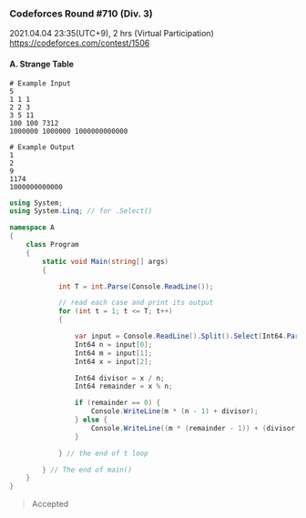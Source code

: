 ### Codeforces Round #710 (Div. 3)
2021.04.04 23:35(UTC+9), 2 hrs (Virtual Participation)
https://codeforces.com/contest/1506


#### A. Strange Table

```
# Example Input
5
1 1 1
2 2 3
3 5 11
100 100 7312
1000000 1000000 1000000000000

# Example Output
1
2
9
1174
1000000000000
```

```cs
using System;
using System.Linq; // for .Select()

namespace A
{
    class Program
    {
        static void Main(string[] args)
        {

            int T = int.Parse(Console.ReadLine());

            // read each case and print its output
            for (int t = 1; t <= T; t++)
            {

                var input = Console.ReadLine().Split().Select(Int64.Parse).ToArray();
                Int64 n = input[0];
                Int64 m = input[1];
                Int64 x = input[2];

                Int64 divisor = x / n;
                Int64 remainder = x % n;

                if (remainder == 0) {
                    Console.WriteLine(m * (n - 1) + divisor);
                } else {
                    Console.WriteLine((m * (remainder - 1)) + (divisor + 1));
                }

            } // the end of t loop

        } // The end of main()
    }
}
```
> Accepted